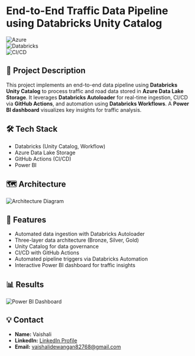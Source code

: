 # End-to-End Traffic Data Pipeline using Databricks Unity Catalog 
![Azure](https://img.shields.io/badge/Azure-Cloud-blue)  
![Databricks](https://img.shields.io/badge/Databricks-Automation-orange)  
![CI/CD](https://img.shields.io/badge/CI%2FCD-GitHub%20Actions-brightgreen)  

## 📑 Project Description  
This project implements an end-to-end data pipeline using **Databricks Unity Catalog** to process traffic and road data stored in **Azure Data Lake Storage**. It leverages **Databricks Autoloader** for real-time ingestion, CI/CD via **GitHub Actions**, and automation using **Databricks Workflows**. A **Power BI dashboard** visualizes key insights for traffic analysis.  

## 🛠️ Tech Stack  
- Databricks (Unity Catalog, Workflow)
- Azure Data Lake Storage  
- GitHub Actions (CI/CD)  
- Power BI  


## 🗺️ Architecture  
![Architecture Diagram](https://github.com/user-attachments/assets/4927e3eb-b5ba-427d-a43f-f058869e8445)

## 🚀 Features  
- Automated data ingestion with Databricks Autoloader  
- Three-layer data architecture (Bronze, Silver, Gold)  
- Unity Catalog for data governance  
- CI/CD with GitHub Actions  
- Automated pipeline triggers via Databricks Automation  
- Interactive Power BI dashboard for traffic insights  

## 📊 Results  
![Power BI Dashboard](https://github.com/user-attachments/assets/10fe7d5c-655c-4417-9517-c9e9486b1f8c)


## 💡 Contact  
- **Name:** Vaishali  
- **LinkedIn:** [LinkedIn Profile](https://www.linkedin.com/in/vaishali-dewangan-2060721a5/)  
- **Email:** vaishalidewangan82768@gmail.com  






